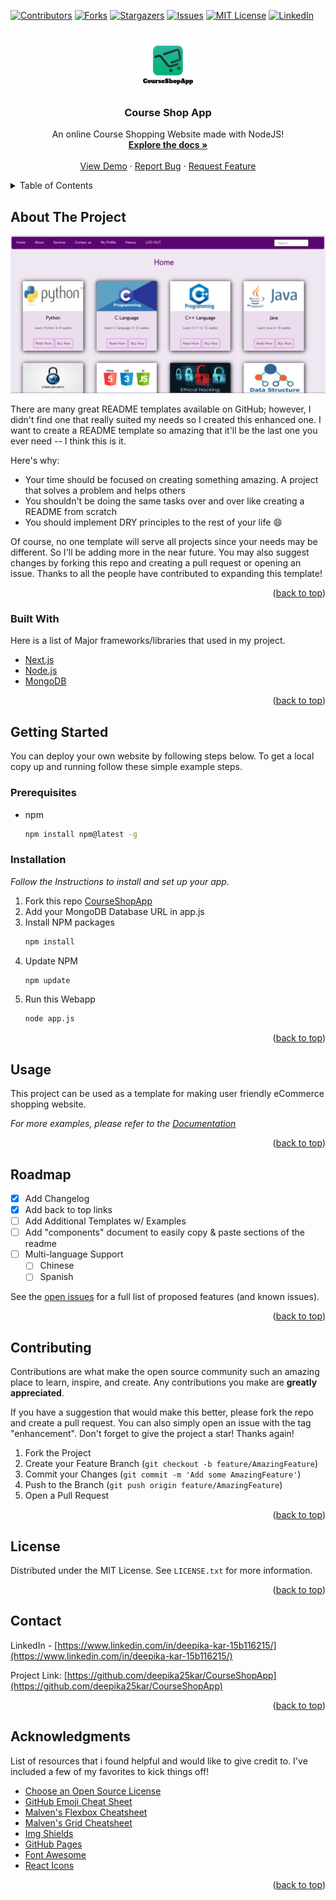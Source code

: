 <div id="top"></div>
<!--
*** Thanks for checking out the Best-README-Template. If you have a suggestion
*** that would make this better, please fork the repo and create a pull request
*** or simply open an issue with the tag "enhancement".
*** Don't forget to give the project a star!
*** Thanks again! Now go create something AMAZING! :D
-->



<!-- PROJECT SHIELDS -->
<!--
*** I'm using markdown "reference style" links for readability.
*** Reference links are enclosed in brackets [ ] instead of parentheses ( ).
*** See the bottom of this document for the declaration of the reference variables
*** for contributors-url, forks-url, etc. This is an optional, concise syntax you may use.
*** https://www.markdownguide.org/basic-syntax/#reference-style-links
-->
[![Contributors][contributors-shield]][contributors-url]
[![Forks][forks-shield]][forks-url]
[![Stargazers][stars-shield]][stars-url]
[![Issues][issues-shield]][issues-url]
[![MIT License][license-shield]][license-url]
[![LinkedIn][linkedin-shield]][linkedin-url]



<!-- PROJECT LOGO -->
<br />
<div align="center">
  <a href="https://github.com/deepika25kar/CourseShopApp">
    <img src="images/logo.PNG" alt="Logo" width="80" height="80">
  </a>

  <h3 align="center">Course Shop App</h3>

  <p align="center">
    An online Course Shopping Website made with NodeJS!
    <br />
    <a href="https://github.com/deepika25kar/CourseShopApp/README.md"><strong>Explore the docs »</strong></a>
    <br />
    <br />
    <a href="http://18.195.94.177/">View Demo</a>
    ·
    <a href="https://github.com/deepika25kar/CourseShopApp/issues">Report Bug</a>
    ·
    <a href="https://github.com/deepika25kar/CourseShopApp/issues">Request Feature</a>
  </p>
</div>



<!-- TABLE OF CONTENTS -->
<details>
  <summary>Table of Contents</summary>
  <ol>
    <li>
      <a href="#about-the-project">About The Project</a>
      <ul>
        <li><a href="#built-with">Built With</a></li>
      </ul>
    </li>
    <li>
      <a href="#getting-started">Getting Started</a>
      <ul>
        <li><a href="#prerequisites">Prerequisites</a></li>
        <li><a href="#installation">Installation</a></li>
      </ul>
    </li>
    <li><a href="#usage">Usage</a></li>
    <li><a href="#roadmap">Roadmap</a></li>
    <li><a href="#contributing">Contributing</a></li>
    <li><a href="#license">License</a></li>
    <li><a href="#contact">Contact</a></li>
    <li><a href="#acknowledgments">Acknowledgments</a></li>
  </ol>
</details>



<!-- ABOUT THE PROJECT -->
## About The Project

[![Product Name Screen Shot][product-screenshot]](http://18.195.94.177/)

There are many great README templates available on GitHub; however, I didn't find one that really suited my needs so I created this enhanced one. I want to create a README template so amazing that it'll be the last one you ever need -- I think this is it.

Here's why:
* Your time should be focused on creating something amazing. A project that solves a problem and helps others
* You shouldn't be doing the same tasks over and over like creating a README from scratch
* You should implement DRY principles to the rest of your life :smile:

Of course, no one template will serve all projects since your needs may be different. So I'll be adding more in the near future. You may also suggest changes by forking this repo and creating a pull request or opening an issue. Thanks to all the people have contributed to expanding this template!



<p align="right">(<a href="#top">back to top</a>)</p>



### Built With

Here is a list of Major frameworks/libraries that used in my project. 

* [Next.js](https://nextjs.org/)
* [Node.js](https://nodejs.org/en/)
* [MongoDB](https://cloud.mongodb.com/)

<p align="right">(<a href="#top">back to top</a>)</p>



<!-- GETTING STARTED -->
## Getting Started

You can deploy your own website by following steps below.
To get a local copy up and running follow these simple example steps.

### Prerequisites

* npm
  ```sh
  npm install npm@latest -g
  ```

### Installation

_Follow the Instructions to install and set up your app._

1. Fork this repo [CourseShopApp](https://github.com/deepika25kar/CourseShopApp)
2. Add your MongoDB Database URL in app.js
3. Install NPM packages
   ```sh
   npm install
   ```
4. Update NPM
   ```js
   npm update
   ```
5. Run this Webapp
    ```sh
    node app.js
    ```

<p align="right">(<a href="#top">back to top</a>)</p>



<!-- USAGE EXAMPLES -->
## Usage

This project can be used as a template for making user friendly eCommerce shopping website.

_For more examples, please refer to the [Documentation](https://github.com/deepika25kar/CourseShopApp/README.md)_

<p align="right">(<a href="#top">back to top</a>)</p>



<!-- ROADMAP -->
## Roadmap

- [x] Add Changelog
- [x] Add back to top links
- [ ] Add Additional Templates w/ Examples
- [ ] Add "components" document to easily copy & paste sections of the readme
- [ ] Multi-language Support
    - [ ] Chinese
    - [ ] Spanish

See the [open issues](https://github.com/deepika25kar/CourseShopApp/issues) for a full list of proposed features (and known issues).

<p align="right">(<a href="#top">back to top</a>)</p>



<!-- CONTRIBUTING -->
## Contributing

Contributions are what make the open source community such an amazing place to learn, inspire, and create. Any contributions you make are **greatly appreciated**.

If you have a suggestion that would make this better, please fork the repo and create a pull request. You can also simply open an issue with the tag "enhancement".
Don't forget to give the project a star! Thanks again!

1. Fork the Project
2. Create your Feature Branch (`git checkout -b feature/AmazingFeature`)
3. Commit your Changes (`git commit -m 'Add some AmazingFeature'`)
4. Push to the Branch (`git push origin feature/AmazingFeature`)
5. Open a Pull Request

<p align="right">(<a href="#top">back to top</a>)</p>



<!-- LICENSE -->
## License

Distributed under the MIT License. See `LICENSE.txt` for more information.

<p align="right">(<a href="#top">back to top</a>)</p>



<!-- CONTACT -->
## Contact

LinkedIn - [https://www.linkedin.com/in/deepika-kar-15b116215/](https://www.linkedin.com/in/deepika-kar-15b116215/)

Project Link: [https://github.com/deepika25kar/CourseShopApp](https://github.com/deepika25kar/CourseShopApp)

<p align="right">(<a href="#top">back to top</a>)</p>



<!-- ACKNOWLEDGMENTS -->
## Acknowledgments

List of resources that i found helpful and would like to give credit to. I've included a few of my favorites to kick things off!

* [Choose an Open Source License](https://choosealicense.com)
* [GitHub Emoji Cheat Sheet](https://www.webpagefx.com/tools/emoji-cheat-sheet)
* [Malven's Flexbox Cheatsheet](https://flexbox.malven.co/)
* [Malven's Grid Cheatsheet](https://grid.malven.co/)
* [Img Shields](https://shields.io)
* [GitHub Pages](https://pages.github.com)
* [Font Awesome](https://fontawesome.com)
* [React Icons](https://react-icons.github.io/react-icons/search)

<p align="right">(<a href="#top">back to top</a>)</p>



<!-- MARKDOWN LINKS & IMAGES -->
<!-- https://www.markdownguide.org/basic-syntax/#reference-style-links -->
[contributors-shield]: https://img.shields.io/github/contributors/othneildrew/Best-README-Template.svg?style=for-the-badge
[contributors-url]: https://github.com/deepika25kar/CourseShopApp/graphs/contributors
[forks-shield]: https://img.shields.io/github/forks/othneildrew/Best-README-Template.svg?style=for-the-badge
[forks-url]: https://github.com/deepika25kar/CourseShopApp/network/members
[stars-shield]: https://img.shields.io/github/stars/othneildrew/Best-README-Template.svg?style=for-the-badge
[stars-url]: https://github.com/deepika25kar/CourseShopApp/stargazers
[issues-shield]: https://img.shields.io/github/issues/othneildrew/Best-README-Template.svg?style=for-the-badge
[issues-url]: https://github.com/deepika25kar/CourseShopApp/issues
[license-shield]: https://img.shields.io/github/license/othneildrew/Best-README-Template.svg?style=for-the-badge
[license-url]: https://github.com/deepika25kar/CourseShopApp/blob/main/LICENSE.txt
[linkedin-shield]: https://img.shields.io/badge/-LinkedIn-black.svg?style=for-the-badge&logo=linkedin&colorB=555
[linkedin-url]: https://www.linkedin.com/in/deepika-kar-15b116215
[product-screenshot]: images/screenshot.png
